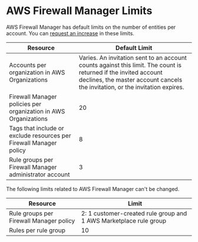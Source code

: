 # AWS Firewall Manager Limits<a name="fms-limits"></a>

AWS Firewall Manager has default limits on the number of entities per account\. You can [request an increase](https://console.aws.amazon.com/support/home#/case/create?issueType=service-limit-increase&limitType=service-code-waf) in these limits\.


| Resource | Default Limit | 
| --- | --- | 
| Accounts per organization in AWS Organizations | Varies\. An invitation sent to an account counts against this limit\. The count is returned if the invited account declines, the master account cancels the invitation, or the invitation expires\. | 
| Firewall Manager policies per organization in AWS Organizations | 20 | 
|  Tags that include or exclude resources per Firewall Manager policy  | 8 | 
| Rule groups per Firewall Manager administrator account | 3 | 

The following limits related to AWS Firewall Manager can't be changed\.


| Resource | Limit | 
| --- | --- | 
| Rule groups per Firewall Manager policy | 2: 1 customer\-created rule group and 1 AWS Marketplace rule group | 
| Rules per rule group | 10 | 